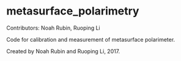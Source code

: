 # metasurface_polarimetry
Contributors: Noah Rubin, Ruoping Li

Code for calibration and measurement of metasurface polarimeter.

Created by Noah Rubin and Ruoping Li, 2017.
